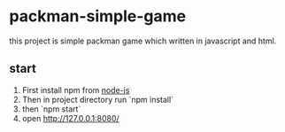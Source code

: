 # packman-simple-game
this project is simple packman game which written in javascript and html.

## start
<ol>
 <li> First install npm from <a href="https://www.google.com">node-js</a>
 <li> Then in project directory run `npm install`
 <li> then `npm start`
 <li> open <a href="http://127.0.0.1:8080/">http://127.0.0.1:8080/</a>
<ol>
